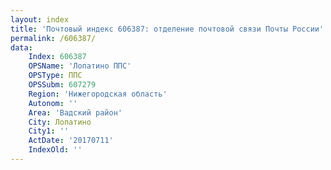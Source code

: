 ```yaml
---
layout: index
title: 'Почтовый индекс 606387: отделение почтовой связи Почты России'
permalink: /606387/
data:
    Index: 606387
    OPSName: 'Лопатино ППС'
    OPSType: ППС
    OPSSubm: 607279
    Region: 'Нижегородская область'
    Autonom: ''
    Area: 'Вадский район'
    City: Лопатино
    City1: ''
    ActDate: '20170711'
    IndexOld: ''
---
```

